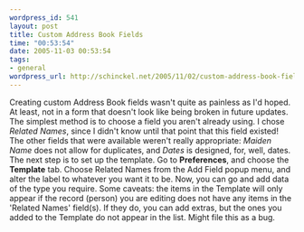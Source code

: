 ```yaml
--- 
wordpress_id: 541
layout: post
title: Custom Address Book Fields
time: "00:53:54"
date: 2005-11-03 00:53:54
tags: 
- general
wordpress_url: http://schinckel.net/2005/11/02/custom-address-book-fields/
---
```

Creating custom Address Book fields wasn't quite as painless as I'd hoped. At least, not in a form that doesn't look like being broken in future updates. The simplest method is to choose a field you aren't already using. I chose _Related Names_, since I didn't know until that point that this field existed! The other fields that were available weren't really appropriate: _Maiden Name_ does not allow for duplicates, and _Dates_ is designed, for, well, dates. The next step is to set up the template. Go to **Preferences**, and choose the **Template** tab. Choose Related Names from the Add Field popup menu, and alter the label to whatever you want it to be. Now, you can go and add data of the type you require. Some caveats: the items in the Template will only appear if the record (person) you are editing does not have any items in the 'Related Names' field(s). If they do, you can add extras, but the ones you added to the Template do not appear in the list. Might file this as a bug. 
